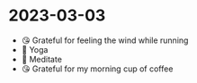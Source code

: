 # 2023-03-03

* 😘 Grateful for feeling the wind while running
* 🧘 Yoga
* 🧘 Meditate
* 😘 Grateful for my morning cup of coffee

